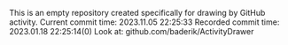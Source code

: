 This is an empty repository created specifically for drawing by GitHub activity.
Current commit time: 2023.11.05 22:25:33
Recorded commit time: 2023.01.18 22:25:14(0)
Look at: github.com/baderik/ActivityDrawer
